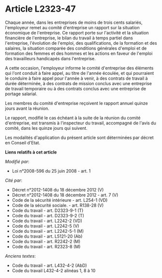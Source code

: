 # Article L2323-47

Chaque année, dans les entreprises de moins de trois cents salariés, l'employeur remet au comité d'entreprise un rapport sur
la situation économique de l'entreprise. Ce rapport porte sur l'activité et la situation financière de l'entreprise, le bilan
du travail à temps partiel dans l'entreprise, l'évolution de l'emploi, des qualifications, de la formation et des salaires,
la situation comparée des conditions générales d'emploi et de formation des femmes et des hommes et les actions en faveur de
l'emploi des travailleurs handicapés dans l'entreprise. 

A cette occasion, l'employeur informe le comité d'entreprise des éléments qui l'ont conduit à faire appel, au titre de
l'année écoulée, et qui pourraient le conduire à faire appel pour l'année à venir, à des contrats de travail à durée
déterminée, à des contrats de mission conclus avec une entreprise de travail temporaire ou à des contrats conclus avec une
entreprise de portage salarial.

Les membres du comité d'entreprise reçoivent le rapport annuel quinze jours avant la réunion.

Le rapport, modifié le cas échéant à la suite de la réunion du comité d'entreprise, est transmis à l'inspecteur du travail,
accompagné de l'avis du comité, dans les quinze jours qui suivent.

Les modalités d'application du présent article sont déterminées par décret en Conseil d'Etat.

**Liens relatifs à cet article**

_Modifié par_:

  - Loi n°2008-596 du 25 juin 2008 - art. 1

_Cité par_:

  - Décret n°2012-1408 du 18 décembre 2012 (V)
  - Décret n°2012-1408 du 18 décembre 2012 - art. 7 (V)
  - Code de la sécurité intérieure - art. L254-1 (VD)
  - Code de la sécurité sociale. - art. R138-28 (V)
  - Code du travail - art. D2323-9-1 (T)
  - Code du travail - art. D2323-9-2 (T)
  - Code du travail - art. L2242-2 (VD)
  - Code du travail - art. L2242-5 (V)
  - Code du travail - art. L2242-5-1 (M)
  - Code du travail - art. L5121-20 (Ab)
  - Code du travail - art. R2242-2 (M)
  - Code du travail - art. R2323-8 (M)

_Anciens textes_:

  - Code du travail - art. L432-4-2 (AbD)
  - Code du travail L432-4-2 alinéas 1, 8 à 10

